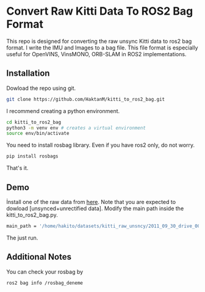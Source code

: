 # Convert Raw Kitti Data To ROS2 Bag Format
This repo is designed for converting the raw unsync Kitti data to ros2 bag format. I write the IMU and Images to a bag file. This file format is especially useful for OpenVINS, VinsMONO, ORB-SLAM in ROS2 implementations.

## Installation
Dowload the repo using git.
```sh
git clone https://github.com/HaktanM/kitti_to_ros2_bag.git
```
I recommend creating a python environment. 
```sh
cd kitti_to_ros2_bag
python3 -m venv env # creates a virtual environment
source env/bin/activate
```
You need to install rosbag library. Even if you have ros2 only, do not worry.
```sh
pip install rosbags
```
That's it.

## Demo
İnstall one of the raw data from [here](https://www.cvlibs.net/datasets/kitti/raw_data.php). Note that you are expected to dowload \[unsynced+unrectified data\]. Modify the main path inside the kitti_to_ros2_bag.py.
```sh
main_path = '/home/hakito/datasets/kitti_raw_unsncy/2011_09_30_drive_0028_extract/2011_09_30/2011_09_30_drive_0028_extract'
```
The just run.

## Additional Notes
You can check your rosbag by
```sh
ros2 bag info /rosbag_deneme
```
